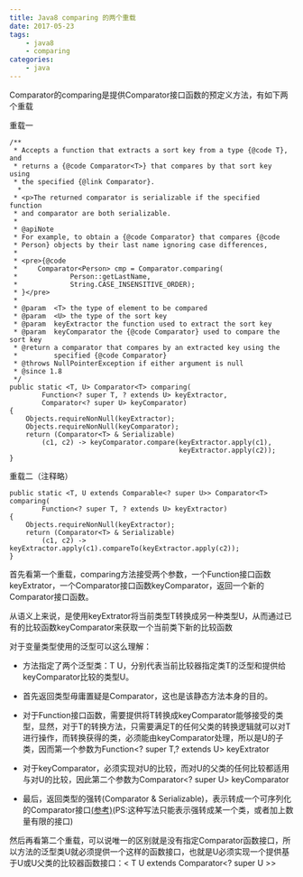 ```yaml
---
title: Java8 comparing 的两个重载
date: 2017-05-23
tags: 
	- java8
	- comparing
categories: 
	- java
---
```

Comparator<T>的comparing是提供Comparator接口函数的预定义方法，有如下两个重载

重载一

```
/**
 * Accepts a function that extracts a sort key from a type {@code T}, and
 * returns a {@code Comparator<T>} that compares by that sort key using
 * the specified {@link Comparator}.
  *
 * <p>The returned comparator is serializable if the specified function
 * and comparator are both serializable.
 *
 * @apiNote
 * For example, to obtain a {@code Comparator} that compares {@code
 * Person} objects by their last name ignoring case differences,
 *
 * <pre>{@code
 *     Comparator<Person> cmp = Comparator.comparing(
 *             Person::getLastName,
 *             String.CASE_INSENSITIVE_ORDER);
 * }</pre>
 *
 * @param  <T> the type of element to be compared
 * @param  <U> the type of the sort key
 * @param  keyExtractor the function used to extract the sort key
 * @param  keyComparator the {@code Comparator} used to compare the sort key
 * @return a comparator that compares by an extracted key using the
 *         specified {@code Comparator}
 * @throws NullPointerException if either argument is null
 * @since 1.8
 */
public static <T, U> Comparator<T> comparing(
        Function<? super T, ? extends U> keyExtractor,
        Comparator<? super U> keyComparator)
{
    Objects.requireNonNull(keyExtractor);
    Objects.requireNonNull(keyComparator);
    return (Comparator<T> & Serializable)
        (c1, c2) -> keyComparator.compare(keyExtractor.apply(c1),
                                          keyExtractor.apply(c2));
}

```
重载二（注释略）
```
public static <T, U extends Comparable<? super U>> Comparator<T> comparing(
        Function<? super T, ? extends U> keyExtractor)
{
    Objects.requireNonNull(keyExtractor);
    return (Comparator<T> & Serializable)
        (c1, c2) -> keyExtractor.apply(c1).compareTo(keyExtractor.apply(c2));
}
```
首先看第一个重载，comparing方法接受两个参数，一个Function接口函数keyExtrator，一个Comparator接口函数keyComparator，返回一个新的Comparator接口函数。

从语义上来说，是使用keyExtrator将当前类型T转换成另一种类型U，从而通过已有的比较函数keyComparator来获取一个当前类下新的比较函数

对于变量类型使用的泛型可以这么理解：
- 方法指定了两个泛型类：T U，分别代表当前比较器指定类T的泛型和提供给keyComparator比较的类型U。

- 首先返回类型毋庸置疑是Comparator<T>，这也是该静态方法本身的目的。

- 对于Function接口函数，需要提供将T转换成keyComparator能够接受的类型，显然，对于T的转换方法，只需要满足T的任何父类的转换逻辑就可以对T进行操作，而转换获得的类，必须能由keyComparator处理，所以是U的子类，因而第一个参数为Function<? super T,? extends U> keyExtrator
- 对于keyComparator，必须实现对U的比较，而对U的父类的任何比较都适用与对U的比较，因此第二个参数为Comparator<? super U> keyComparator
- 最后，返回类型的强转(Comparator<T> & Serializable)，表示转成一个可序列化的Comparator接口[(参考)](http://stackoverflow.com/questions/30374083/whats-the-meaning-of-the-character-in-the-returned-value)(PS:这种写法只能表示强转成某一个类，或者加上数量有限的接口)

然后再看第二个重载，可以说唯一的区别就是没有指定Comparator函数接口，所以方法的泛型类U就必须提供一个这样的函数接口，也就是U必须实现一个提供基于U或U父类的比较器函数接口：< T U extends Comparator<? super U >>